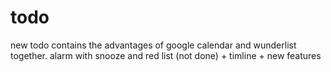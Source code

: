 # todo
new todo contains the advantages of google calendar and wunderlist together. alarm with snooze and red list (not done) + timline + new features
